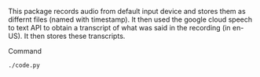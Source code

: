 This package records audio from default input device and stores them as differnt files (named with timestamp).  It then used the google cloud speech to text API to obtain a transcript of what was said in the recording (in en-US).  It then stores these transcripts.

Command
```bash
./code.py
```
